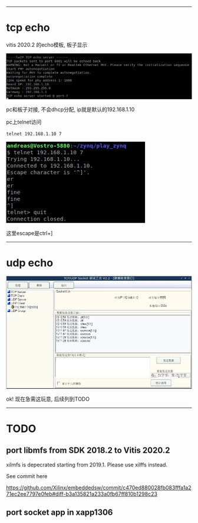 * * *
# tcp echo

vitis 2020.2 的echo模板, 板子显示

![](img/echo_target.jpg)

pc和板子对接, 不会dhcp分配, ip就是默认的192.168.1.10

pc上telnet访问
```
telnet 192.168.1.10 7
```
![](img/echo_pc.jpg)

这里escape是ctrl+]


* * *
# udp echo

![](img/udp_echo_pc.jpg)

ok! 现在急需这玩意, 后续列到TODO

* * *
# TODO

## port libmfs from SDK 2018.2 to Vitis 2020.2

xilmfs is depecrated starting from 2019.1. Please use xilffs instead.

See commit here

<https://github.com/Xilinx/embeddedsw/commit/c470ed880028fb083fffa1a271ec2ee7797e0feb#diff-b3a135821a233a0fb67ff810b1298c23>

## port socket app in xapp1306

